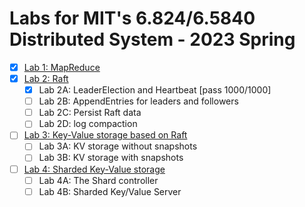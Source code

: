 # Labs for MIT's 6.824/6.5840 Distributed System - 2023 Spring

- [x] [Lab 1: MapReduce](https://pdos.csail.mit.edu/6.824/labs/lab-mr.html)
- [x] [Lab 2: Raft](https://pdos.csail.mit.edu/6.824/labs/lab-raft.html)
  - [x] Lab 2A: LeaderElection and Heartbeat [pass 1000/1000]
  - [ ] Lab 2B: AppendEntries for leaders and followers
  - [ ] Lab 2C: Persist Raft data
  - [ ] Lab 2D: log compaction
- [ ] [Lab 3: Key-Value storage based on Raft](https://pdos.csail.mit.edu/6.824/labs/lab-kvraft.html)
  - [ ] Lab 3A: KV storage without snapshots
  - [ ] Lab 3B: KV storage with snapshots
- [ ] [Lab 4: Sharded Key-Value storage](https://pdos.csail.mit.edu/6.824/labs/lab-shard.html)
  - [ ] Lab 4A: The Shard controller
  - [ ] Lab 4B: Sharded Key/Value Server
